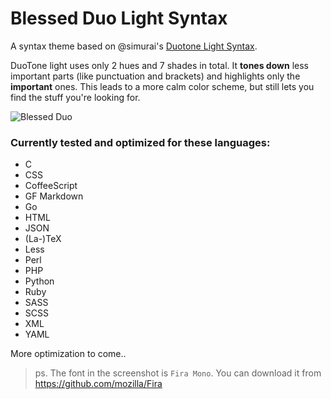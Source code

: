 # Blessed Duo Light Syntax

A syntax theme based on @simurai's [Duotone Light Syntax](https://github.com/simurai/duotone-light-syntax).

DuoTone light uses only 2 hues and 7 shades in total. It __tones down__ less important parts (like punctuation and brackets) and highlights only the __important__ ones. This leads to a more calm color scheme, but still lets you find the stuff you're looking for.

![Blessed Duo](https://cloud.githubusercontent.com/assets/275617/9554793/63bb7a64-4d7d-11e5-8e9c-a36cea06e6b7.png)

### Currently tested and optimized for these languages:

- C
- CSS
- CoffeeScript
- GF Markdown
- Go
- HTML
- JSON
- (La-)TeX
- Less
- Perl
- PHP
- Python
- Ruby
- SASS
- SCSS
- XML
- YAML

More optimization to come..

> ps. The font in the screenshot is `Fira Mono`. You can download it from https://github.com/mozilla/Fira
